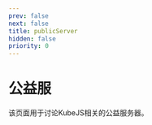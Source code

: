 ```yaml
---
prev: false
next: false
title: publicServer
hidden: false
priority: 0
---
```


# 公益服

该页面用于讨论KubeJS相关的公益服务器。
